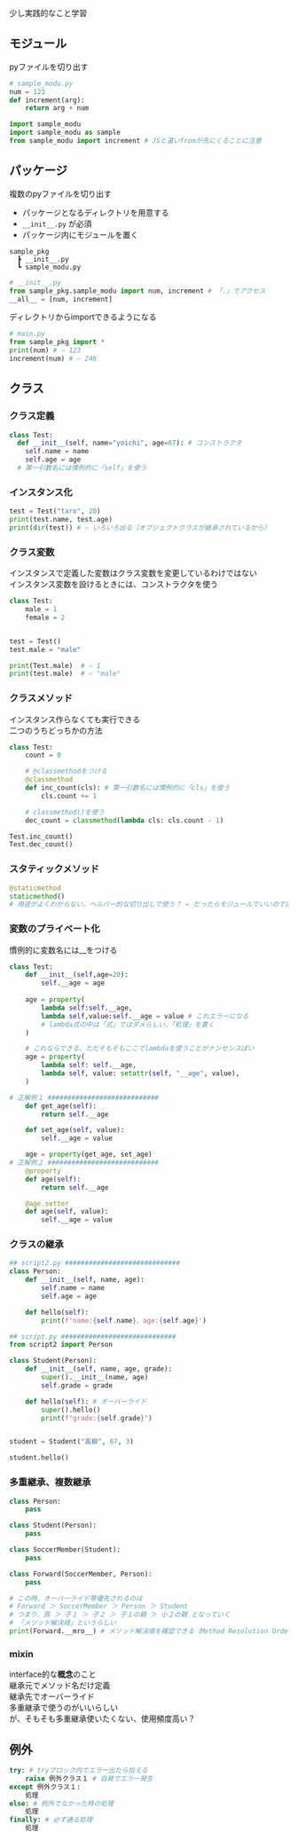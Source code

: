 少し実践的なこと学習
## モジュール
pyファイルを切り出す
```py
# sample_modu.py
num = 123
def increment(arg):
    return arg + num
```
```py
import sample_modu
import sample_modu as sample
from sample_modu import increment # JSと違いfromが先にくることに注意
```

## パッケージ
複数のpyファイルを切り出す
- パッケージとなるディレクトリを用意する
- `__init__.py` が必須
- パッケージ内にモジュールを置く

```
sample_pkg  
  ┣ __init__.py  
  ┗ sample_modu.py  
```

```py
# __init__.py
from sample_pkg.sample_modu import num, increment # 「.」でアクセス
__all__ = [num, increment]
```

ディレクトリからimportできるようになる
```py
# main.py
from sample_pkg import *
print(num) # ⇨ 123
increment(num) # ⇨ 246
```

## クラス

### クラス定義
```py
class Test:
  def __init__(self, name="yoichi", age=67): # コンストラクタ
    self.name = name
    self.age = age
  # 第一引数名には慣例的に「self」を使う
```
### インスタンス化
```py
test = Test("taro", 20)
print(test.name, test.age)
print(dir(test)) # ⇨ いろいろ出る（オブジェクトクラスが継承されているから）
```

### クラス変数
インスタンスで定義した変数はクラス変数を変更しているわけではない  
インスタンス変数を設けるときには、コンストラクタを使う
```py
class Test:
    male = 1
    female = 2


test = Test()
test.male = "male"

print(Test.male)  # ⇨ 1
print(test.male)  # ⇨ "male"
```

### クラスメソッド  
インスタンス作らなくても実行できる  
二つのうちどっちかの方法
```py
class Test:
    count = 0

    # @classmethodをつける
    @classmethod
    def inc_count(cls): # 第一引数名には慣例的に「cls」を使う
        cls.count += 1

    # classmethod()を使う
    dec_count = classmethod(lambda cls: cls.count - 1)

Test.inc_count()
Test.dec_count()
```

### スタティックメソッド
```py
@staticmethod
staticmethod()
# 用途がよくわからない、ヘルパー的な切り出しで使う？ ← だったらモジュールでいいのでは？
```

### 変数のプライベート化  
慣例的に変数名には__をつける
```py
class Test:
    def __init__(self,age=20):
        self.__age = age
    
    age = property(
        lambda self:self.__age,
        lambda self,value:self.__age = value # これエラーになる
        # lambda式の中は「式」ではダメらしい、「処理」を書く
    )

    # これならできる、ただそもそもここでlambdaを使うことがナンセンスぽい
    age = property(
        lambda self: self.__age,
        lambda self, value: setattr(self, "__age", value),
    )

# 正解例１ ############################
    def get_age(self):
        return self.__age

    def set_age(self, value):
        self.__age = value

    age = property(get_age, set_age)
# 正解例２ ############################
    @property
    def age(self):
        return self.__age

    @age.setter
    def age(self, value):
        self.__age = value
```

### クラスの継承  
```py
## script2.py #############################
class Person:
    def __init__(self, name, age):
        self.name = name
        self.age = age

    def hello(self):
        print(f'name:{self.name}、age:{self.age}')

## script.py #############################
from script2 import Person

class Student(Person):
    def __init__(self, name, age, grade):
        super().__init__(name, age)
        self.grade = grade

    def hello(self): # オーバーライド
        super().hello()
        print(f"grade:{self.grade}")


student = Student("高柳", 67, 3)

student.hello()
```

### 多重継承、複数継承
```py
class Person:
    pass

class Student(Person):
    pass

class SoccerMember(Student):
    pass

class Forward(SoccerMember, Person):
    pass

# この時、オーバーライド等優先されるのは
# Forward ＞ SoccerMember ＞ Person ＞ Student
# つまり、孫 ＞ 子１ ＞ 子２ ＞ 子１の親 ＞ 小２の親 となっていく
# 「メソッド解決順」というらしい
print(Forward.__mro__) # メソッド解決順を確認できる（Method Resolution Order）
```

### mixin  
interface的な**概念**のこと  
継承元でメソッド名だけ定義  
継承先でオーバーライド  
多重継承で使うのがいいらしい  
が、そもそも多重継承使いたくない、使用頻度高い？

## 例外
```py
try: # tryブロック内でエラー出たら拾える
    raise 例外クラス１ # 自発でエラー発生
except 例外クラス１:
    処理
else: # 例外でなかった時の処理
    処理
finally: # 必ず通る処理
    処理
```